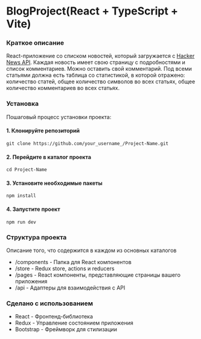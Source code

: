 # BlogProject(React + TypeScript + Vite)

### Краткое описание

React-приложение со списком новостей, который загружается с [Hacker News API](https://github.com/HackerNews/API).
Каждая новость имеет свою страницу с подробностями и список комментариев. Можно оставить свой комментарий.
Под всеми статьями должна есть таблица со статистикой, в которой отражено:
количество статей, общее количество символов во всех статьях, общее количество комментариев во всех статьях.

### Установка
Пошаговый процесс установки проекта:

#### 1. Клонируйте репозиторий
```
git clone https://github.com/your_username_/Project-Name.git
```
#### 2. Перейдите в каталог проекта
```
cd Project-Name
```
#### 3. Установите необходимые пакеты
```
npm install
```
#### 4. Запустите проект
```
npm run dev
```

### Структура проекта
Описание того, что содержится в каждом из основных каталогов

- /components - Папка для React компонентов
- /store - Redux store, actions и reducers
- /pages - React компоненты, представляющие страницы вашего приложения
- /api - Адаптеры для взаимодействия с API

### Сделано с использованием
- React - Фронтенд-библиотека
- Redux - Управление состоянием приложения
- Bootstrap - Фреймворк для стилизации
